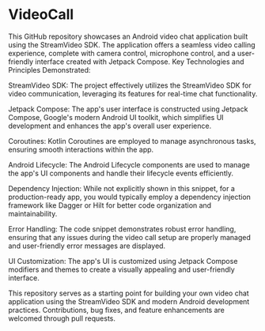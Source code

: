 # VideoCall
This GitHub repository showcases an Android video chat application built using the StreamVideo SDK. The application offers a seamless video calling experience, complete with camera control, microphone control, and a user-friendly interface created with Jetpack Compose.
Key Technologies and Principles Demonstrated:

StreamVideo SDK: The project effectively utilizes the StreamVideo SDK for video communication, leveraging its features for real-time chat functionality.

Jetpack Compose: The app's user interface is constructed using Jetpack Compose, Google's modern Android UI toolkit, which simplifies UI development and enhances the app's overall user experience.

Coroutines: Kotlin Coroutines are employed to manage asynchronous tasks, ensuring smooth interactions within the app.

Android Lifecycle: The Android Lifecycle components are used to manage the app's UI components and handle their lifecycle events efficiently.

Dependency Injection: While not explicitly shown in this snippet, for a production-ready app, you would typically employ a dependency injection framework like Dagger or Hilt for better code organization and maintainability.

Error Handling: The code snippet demonstrates robust error handling, ensuring that any issues during the video call setup are properly managed and user-friendly error messages are displayed.

UI Customization: The app's UI is customized using Jetpack Compose modifiers and themes to create a visually appealing and user-friendly interface.

This repository serves as a starting point for building your own video chat application using the StreamVideo SDK and modern Android development practices. Contributions, bug fixes, and feature enhancements are welcomed through pull requests. 

